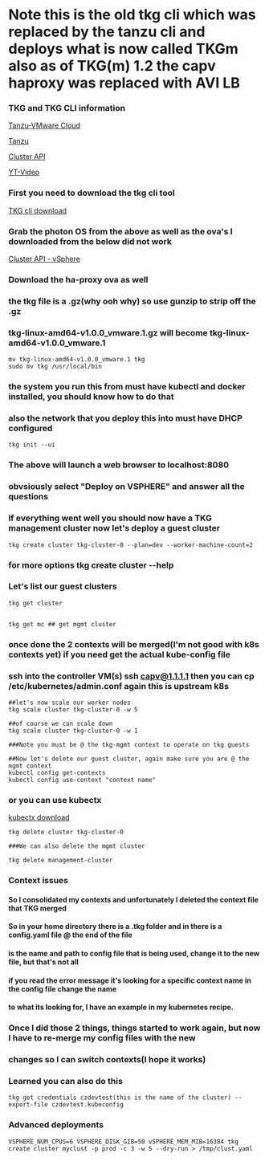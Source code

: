 # Note this is the old tkg cli which was replaced by the tanzu cli and deploys what is now called TKGm also as of TKG(m) 1.2 the capv haproxy was replaced with AVI LB

### TKG and TKG CLI information

[Tanzu-VMware Cloud](https://www.virtuallyghetto.com/2020/03/sneak-peak-at-deploying-tanzu-kubernetes-grid-plus-on-vsphere-vmware-cloud-on-aws.html)

[Tanzu](https://cloud.vmware.com/community/2020/03/12/containers-kubernetes-vmcaws-tanzu/)

[Cluster API](https://github.com/kubernetes-sigs/cluster-api-provider-vsphere)

[YT-Video](https://www.youtube.com/watch?v=GxvTtf-1mVo)

### First you need to download the tkg cli tool

[TKG cli download](https://my.vmware.com/web/vmware/details?downloadGroup=TKG-100&productId=988&rPId=45068)

### Grab the photon OS from the above as well as the ova's I downloaded from the below did not work

[Cluster API - vSphere](https://github.com/kubernetes-sigs/cluster-api-provider-vsphere)

### Download the ha-proxy ova as well

### the tkg file is a .gz(why ooh why) so use gunzip to strip off the .gz
### tkg-linux-amd64-v1.0.0_vmware.1.gz will become tkg-linux-amd64-v1.0.0_vmware.1

````
mv tkg-linux-amd64-v1.0.0_vmware.1 tkg
sudo mv tkg /usr/local/bin
````

### the system you run this from must have kubectl and docker installed, you should know how to do that
### also the network that you deploy this into must have DHCP configured

````
tkg init --ui
````

### The above will launch a web browser to localhost:8080
### obvsiously select "Deploy on VSPHERE" and answer all the questions

### If everything went well you should now have a TKG management cluster now let's deploy a guest cluster

````
tkg create cluster tkg-cluster-0 --plan=dev --worker-machine-count=2
````

### for more options tkg create cluster --help

### Let's list our guest clusters

````
tkg get cluster


tkg get mc ## get mgmt cluster
````

### once done the 2 contexts will be merged(I'm not good with k8s contexts yet) if you need get the actual kube-config file
### ssh into the controller VM(s) ssh capv@1.1.1.1 then you can cp /etc/kubernetes/admin.conf again this is upstream k8s

````
##let's now scale our worker nodes
tkg scale cluster tkg-cluster-0 -w 5

##of course we can scale down
tkg scale cluster tkg-cluster-0 -w 1

###Note you must be @ the tkg-mgmt context to operate on tkg guests

##Now let's delete our guest cluster, again make sure you are @ the mgmt context
kubectl config get-contexts
kubectl config use-context "context name"
````

### or you can use kubectx
[kubectx download](https://github.com/ahmetb/kubectx)

````
tkg delete cluster tkg-cluster-0

###We can also delete the mgmt cluster

tkg delete management-cluster
````

### Context issues

#### So I consolidated my contexts and unfortunately I deleted the context file that TKG merged
#### So in your home directory there is a .tkg folder and in there is a config.yaml file @ the end of the file
#### is the name and path to config file that is being used, change it to the new file, but that's not all
#### if you read the error message it's looking for a specific context name in the config file change the name
#### to what its looking for, I have an example in my kubernetes recipe.

### Once I did those 2 things, things started to work again, but now I have to re-merge my config files with the new 
### changes so I can switch contexts(I hope it works)


### Learned you can also do this

````
tkg get credentials czdevtest(this is the name of the cluster) --export-file czdevtest.kubeconfig
````

### Advanced deployments

````
VSPHERE_NUM_CPUS=6 VSPHERE_DISK_GIB=50 vSPHERE_MEM_MIB=16384 tkg create cluster myclust -p prod -c 3 -w 5 --dry-run > /tmp/clust.yaml
````





